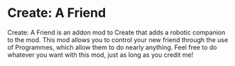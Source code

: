 # Create: A Friend

Create: A Friend is an addon mod to Create that adds a robotic companion to the mod.
This mod allows you to control your new friend through the use of Programmes, which allow them to do nearly anything.
Feel free to do whatever you want with this mod, just as long as you credit me!
